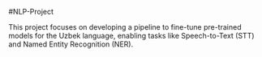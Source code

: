 #NLP-Project

This project focuses on developing a pipeline to fine-tune pre-trained models for the Uzbek language, enabling tasks like Speech-to-Text (STT) and Named Entity Recognition (NER).

